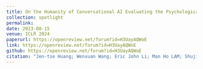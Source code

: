 ```yaml
---
title: On the Humanity of Conversational AI Evaluating the Psychological Portrayal of LLMs
collection: spotlight
permalink:  
date: 2023-08-15
venue: ICLR 2024
paperurl: https://openreview.net/forum?id=H3UayAQWoE
link: https://openreview.net/forum?id=H3UayAQWoE
github: https://openreview.net/forum?id=H3UayAQWoE
citation: "Jen-tse Huang; Wenxuan Wang; Eric John Li; Man Ho LAM; Shujie Ren; Youliang Yuan; Wenxiang Jiao; Zhaopeng Tu; Michael Lyu <br><i>ICLR 2024 (Oral)</i>"
---
```

